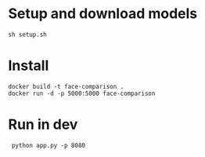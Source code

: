 # Setup and download models

```
sh setup.sh
```

# Install

```
docker build -t face-comparison .
docker run -d -p 5000:5000 face-comparison
```

# Run in dev

```
 python app.py -p 8080
``` 